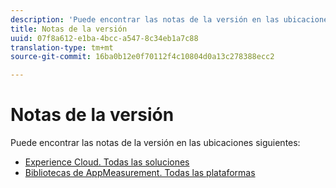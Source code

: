 ```yaml
---
description: 'Puede encontrar las notas de la versión en las ubicaciones siguientes '
title: Notas de la versión
uuid: 07f8a612-e1ba-4bcc-a547-8c34eb1a7c88
translation-type: tm+mt
source-git-commit: 16ba0b12e0f70112f4c10804d0a13c278388ecc2

---
```



# Notas de la versión

Puede encontrar las notas de la versión en las ubicaciones siguientes:

* [Experience Cloud. Todas las soluciones](https://marketing.adobe.com/resources/help/en_US/whatsnew/)
* [Bibliotecas de AppMeasurement. Todas las plataformas](https://marketing.adobe.com/resources/help/en_US/sc/appmeasurement/release/)

